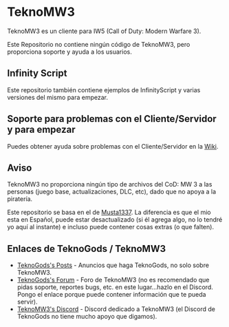 # TeknoMW3
TeknoMW3 es un cliente para IW5 (Call of Duty: Modern Warfare 3).

Este Repositorio no contiene ningún código de TeknoMW3, pero proporciona soporte y ayuda a los usuarios.

## Infinity Script
Este repositorio también contiene ejemplos de InfinityScript y varias versiones del mismo para empezar.

## Soporte para problemas con el Cliente/Servidor y para empezar
Puedes obtener ayuda sobre problemas con el Cliente/Servidor en la [Wiki](https://github.com/SoyRA/TeknoMW3/wiki).

## Aviso
TeknoMW3 no proporciona ningún tipo de archivos del CoD: MW 3 a las personas (juego base, actualizaciones, DLC, etc), dado que no apoya a la piratería.

Este repositorio se basa en el de [Musta1337](https://github.com/Musta1337/TeknoMW3). La diferencia es que el mio esta en Español, puede estar desactualizado (si él agrega algo, no lo tendré yo aquí al instante) e incluso puede contener cosas extras (o que falten).

## Enlaces de TeknoGods / TeknoMW3
- [TeknoGods's Posts](https://teknogods.com/?page_id=1244) - Anuncios que haga TeknoGods, no solo sobre TeknoMW3.
- [TeknoGods's Forum](https://forum.teknogods.com/viewforum.php?f=40) - Foro de TeknoMW3 (no es recomendado que pidas soporte, reportes bugs, etc. en este lugar...hazlo en el Discord. Pongo el enlace porque puede contener información que te pueda servir).
- [TeknoMW3's Discord](https://discord.gg/7Wxn85M) - Discord dedicado a TeknoMW3 (el Discord de TeknoGods no tiene mucho apoyo que digamos).
